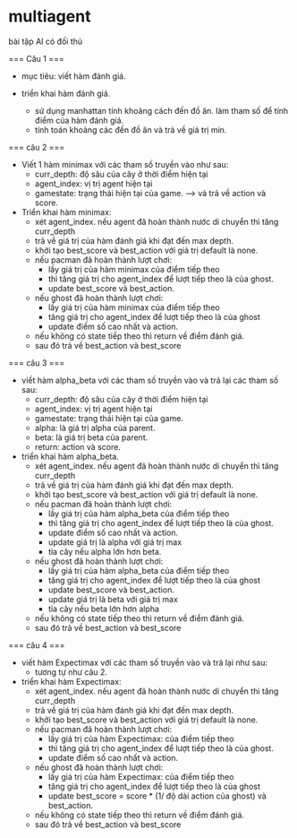 # multiagent
bài tập AI có đối thủ

=== Câu 1 ===
* mục tiêu: viết hàm đánh giá. 

* triển khai hàm đánh giá.
	- sử dụng manhattan tính khoảng cách đến đồ ăn. làm tham số để tính điểm của hàm đánh giá.
	- tính toán khoảng các đến đồ ăn và trả về giá trị min.

=== câu 2 ===

* Viết 1 hàm minimax với các tham số truyền vào như sau:
	- curr_depth: độ sâu của cây ở thời điểm hiện tại
	- agent_index: vị trị agent hiện tại
	- gamestate: trạng thái hiện tại của game.
	--> và trả về action và score.
* Triển khai hàm minimax:
	- xét agent_index. nếu agent đã hoàn thành nước di chuyển thì tăng curr_depth
	- trả về giá trị của hàm đánh giá khi đạt đến max depth.
	- khởi tạo best_score và best_action với giá trị default là none. 
	- nếu pacman đã hoàn thành lượt chơi:
		+ lấy giá trị của hàm minimax của điểm tiếp theo
	 	+ thì tăng giá trị cho agent_index để lượt tiếp theo là của ghost.
		+ update best_score và best_action. 
	- nếu ghost đã hoàn thành lượt chơi:
		+ lấy giá trị của hàm minimax của điểm tiếp theo
		+ tăng giá trị cho agent_index để lượt tiếp theo là của ghost
		+ update điểm số cao nhất và action. 
	- nếu không có state tiếp theo thì return về điểm đánh giá.
	- sau đó trả về best_action và best_score

=== câu 3 ===
* viết hàm alpha_beta với các tham số truyền vào và trả lại các tham số sau:
	- curr_depth: độ sâu của cây ở thời điểm hiện tại
	- agent_index: vị trị agent hiện tại
	- gamestate: trạng thái hiện tại của game.
	- alpha: là giá trị alpha của parent.
	- beta: là giá trị beta của parent. 
	- return: action và score. 
* triển khai hàm alpha_beta. 
	- xét agent_index. nếu agent đã hoàn thành nước di chuyển thì tăng curr_depth
	- trả về giá trị của hàm đánh giá khi đạt đến max depth.
	- khởi tạo best_score và best_action với giá trị default là none. 
	- nếu pacman đã hoàn thành lượt chơi:
		+ lấy giá trị của hàm alpha_beta của điểm tiếp theo
	 	+ thì tăng giá trị cho agent_index để lượt tiếp theo là của ghost.
		+ update điểm số cao nhất và action. 
		+ update giá trị là alpha với giá trị max
		+ tỉa cây nếu alpha lớn hơn beta.
	- nếu ghost đã hoàn thành lượt chơi:
		+ lấy giá trị của hàm alpha_beta của điểm tiếp theo
		+ tăng giá trị cho agent_index để lượt tiếp theo là của ghost
		+ update best_score và best_action. 
		+ update giá trị là beta với giá trị max
		+ tỉa cây nếu beta lớn hơn alpha
	- nếu không có state tiếp theo thì return về điểm đánh giá.
	- sau đó trả về best_action và best_score

=== câu 4 === 
* viết hàm Expectimax với các tham số truyền vào và trả lại như sau:
	- tương tự như câu 2. 
* triển khai hàm Expectimax: 
	- xét agent_index. nếu agent đã hoàn thành nước di chuyển thì tăng curr_depth
	- trả về giá trị của hàm đánh giá khi đạt đến max depth.
	- khởi tạo best_score và best_action với giá trị default là none. 
	- nếu pacman đã hoàn thành lượt chơi:
		+ lấy giá trị của hàm Expectimax: của điểm tiếp theo
	 	+ thì tăng giá trị cho agent_index để lượt tiếp theo là của ghost.
		+ update điểm số cao nhất và action. 
	- nếu ghost đã hoàn thành lượt chơi:
		+ lấy giá trị của hàm Expectimax: của điểm tiếp theo
		+ tăng giá trị cho agent_index để lượt tiếp theo là của ghost
		+ update best_score = score * (1/ độ dài action của ghost) và best_action. 
	- nếu không có state tiếp theo thì return về điểm đánh giá.
	- sau đó trả về best_action và best_score
	



